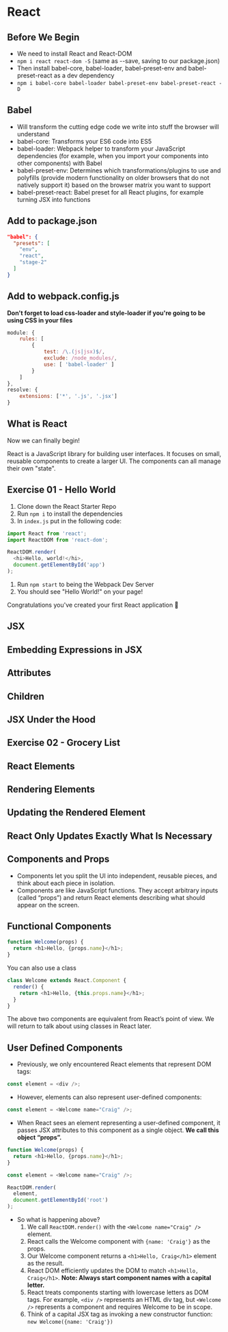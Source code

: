 # React

## Before We Begin

* We need to install React and React-DOM
* `npm i react react-dom -S` (same as --save, saving to our package.json)
* Then install babel-core, babel-loader, babel-preset-env and babel-preset-react as a dev dependency
* `npm i babel-core babel-loader babel-preset-env babel-preset-react -D`

## Babel

* Will transform the cutting edge code we write into stuff the browser will understand
* babel-core: Transforms your ES6 code into ES5
* babel-loader: Webpack helper to transform your JavaScript dependencies (for example, when you import your components into other components) with Babel
* babel-preset-env: Determines which transformations/plugins to use and polyfills (provide modern functionality on older browsers that do not natively support it) based on the browser matrix you want to support
* babel-preset-react: Babel preset for all React plugins, for example turning JSX into functions

## Add to package.json

```JSON
"babel": {
  "presets": [
    "env",
    "react",
    "stage-2"
  ]
}
```

## Add to webpack.config.js

**Don't forget to load css-loader and style-loader if you're going to be using CSS in your files**

```javascript
module: {
    rules: [
        {
            test: /\.(js|jsx)$/,
            exclude: /node_modules/,
            use: [ 'babel-loader' ]
        }
    ]
},
resolve: {
    extensions: ['*', '.js', '.jsx']
}
```

## What is React

Now we can finally begin!

React is a JavaScript library for building user interfaces. It focuses on small, reusable components to create a larger UI. The components can all manage their own "state".

## Exercise 01 - Hello World

1. Clone down the React Starter Repo
1. Run `npm i` to install the dependencies
1. In `index.js` put in the following code:

```javascript
import React from 'react';
import ReactDOM from 'react-dom';

ReactDOM.render(
  <hi>Hello, world!</hi>,
  document.getElementById('app')
);
```

1. Run `npm start` to being the Webpack Dev Server
1. You should see "Hello World!" on your page!

Congratulations you've created your first React application 🎉

## JSX

## Embedding Expressions in JSX

## Attributes

## Children

## JSX Under the Hood

## Exercise 02 - Grocery List

## React Elements

## Rendering Elements

## Updating the Rendered Element

## React Only Updates Exactly What Is Necessary

## Components and Props

* Components let you split the UI into independent, reusable pieces, and think about each piece in isolation.
* Components are like JavaScript functions. They accept arbitrary inputs (called “props”) and return React elements describing what should appear on the screen.

## Functional Components

```javascript
function Welcome(props) {
  return <h1>Hello, {props.name}</h1>;
}
```

You can also use a class

```javascript
class Welcome extends React.Component {
  render() {
    return <h1>Hello, {this.props.name}</h1>;
  }
}
```

The above two components are equivalent from React’s point of view. We will return to talk about using classes in React later.

## User Defined Components

* Previously, we only encountered React elements that represent DOM tags:

```javascript
const element = <div />;
```

* However, elements can also represent user-defined components:

```javascript
const element = <Welcome name="Craig" />;
```

* When React sees an element representing a user-defined component, it passes JSX attributes to this component as a single object. **We call this object “props”.**

```javascript
function Welcome(props) {
  return <h1>Hello, {props.name}</h1>;
}

const element = <Welcome name="Craig" />;

ReactDOM.render(
  element,
  document.getElementById('root')
);
```

* So what is happening above?
    1. We call `ReactDOM.render()` with the `<Welcome name="Craig" />` element.
    1. React calls the Welcome component with `{name: 'Craig'}` as the props.
    1. Our Welcome component returns a `<h1>Hello, Craig</h1>` element as the result.
    1. React DOM efficiently updates the DOM to match `<h1>Hello, Craig</h1>`. **Note: Always start component names with a capital letter.**
    1. React treats components starting with lowercase letters as DOM tags. For example, `<div />` represents an HTML div tag, but `<Welcome />` represents a component and requires Welcome to be in scope.
    1. Think of a capital JSX tag as invoking a new constructor function: `new Welcome({name: 'Craig'})`